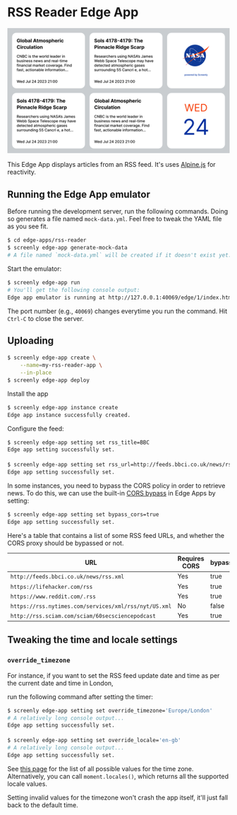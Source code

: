 # RSS Reader Edge App

![RSS Reader Edge App Preview](./static/img/rss-app-preview.png)

This Edge App displays articles from an RSS feed.
It's uses [Alpine.js](https://alpinejs.dev/) for reactivity.

## Running the Edge App emulator

Before running the development server, run the following commands.
Doing so generates a file named `mock-data.yml`. Feel free to tweak the
YAML file as you see fit.

```bash
$ cd edge-apps/rss-reader
$ screenly edge-app generate-mock-data
# A file named `mock-data.yml` will be created if it doesn't exist yet.
```

Start the emulator:

```bash
$ screenly edge-app run
# You'll get the following console output:
Edge app emulator is running at http://127.0.0.1:40069/edge/1/index.html
```

The port number (e.g., `40069`) changes everytime you run the command.
Hit `Ctrl-C` to close the server.

## Uploading

```bash
$ screenly edge-app create \
    --name=my-rss-reader-app \
    --in-place
$ screenly edge-app deploy
```

Install the app

```bash
$ screenly edge-app instance create
Edge app instance successfully created.
```

Configure the feed:

```bash
$ screenly edge-app setting set rss_title=BBC
Edge app setting successfully set.

$ screenly edge-app setting set rss_url=http://feeds.bbci.co.uk/news/rss.xml
Edge app setting successfully set.
```

In some instances, you need to bypass the CORS policy in order to retrieve news. To do this, we can use the built-in [CORS bypass](https://developer.screenly.io/edge-apps/#cors) in Edge Apps by setting:

```bash
$ screenly edge-app setting set bypass_cors=true
Edge app setting successfully set.
```

Here's a table that contains a list of some RSS feed URLs, and whether the CORS proxy should be bypassed or not.

| URL                                                   | Requires CORS | bypass_cors |
| ----------------------------------------------------- | ------------- | ----------- |
| `http://feeds.bbci.co.uk/news/rss.xml`                | Yes           | true        |
| `https://lifehacker.com/rss`                          | Yes           | true        |
| `https://www.reddit.com/.rss`                         | Yes           | true        |
| `https://rss.nytimes.com/services/xml/rss/nyt/US.xml` | No            | false       |
| `http://rss.sciam.com/sciam/60secsciencepodcast`      | Yes           | true        |

## Tweaking the time and locale settings

### `override_timezone`

For instance, if you want to set the RSS feed update date and time as per the current date and time in London,

run the following command after setting the timer:

```bash
$ screenly edge-app setting set override_timezone='Europe/London'
# A relatively long console output...
Edge app setting successfully set.

$ screenly edge-app setting set override_locale='en-gb'
# A relatively long console output...
Edge app setting successfully set.
```

See [this page](https://momentjs.com/) for the list of all possible values for the time zone.
Alternatively, you can call `moment.locales()`, which returns all the supported locale values.

Setting invalid values for the timezone won't crash the app itself, it'll just fall back to the default time.